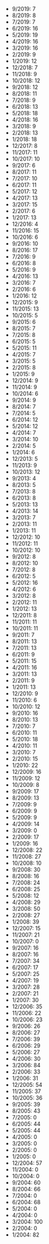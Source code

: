 *  9/2019: 7
*  8/2019: 8
*  7/2019: 7
*  6/2019: 16
*  5/2019: 19
*  4/2019: 16
*  3/2019: 16
*  2/2019: 9
*  1/2019: 12
*  12/2018: 7
*  11/2018: 9
*  10/2018: 12
*  9/2018: 12
*  8/2018: 11
*  7/2018: 9
*  6/2018: 13
*  5/2018: 18
*  4/2018: 16
*  3/2018: 9
*  2/2018: 13
*  1/2018: 18
*  12/2017: 8
*  11/2017: 11
*  10/2017: 10
*  9/2017: 6
*  8/2017: 11
*  7/2017: 10
*  6/2017: 11
*  5/2017: 12
*  4/2017: 13
*  3/2017: 15
*  2/2017: 6
*  1/2017: 13
*  12/2016: 4
*  11/2016: 15
*  10/2016: 6
*  9/2016: 10
*  8/2016: 17
*  7/2016: 9
*  6/2016: 8
*  5/2016: 9
*  4/2016: 13
*  3/2016: 7
*  2/2016: 6
*  1/2016: 12
*  12/2015: 9
*  11/2015: 13
*  10/2015: 5
*  9/2015: 6
*  8/2015: 7
*  7/2015: 8
*  6/2015: 5
*  5/2015: 11
*  4/2015: 7
*  3/2015: 5
*  2/2015: 8
*  1/2015: 9
*  12/2014: 9
*  11/2014: 9
*  10/2014: 6
*  9/2014: 9
*  8/2014: 7
*  7/2014: 5
*  6/2014: 12
*  5/2014: 12
*  4/2014: 7
*  3/2014: 10
*  2/2014: 5
*  1/2014: 6
*  12/2013: 5
*  11/2013: 9
*  10/2013: 12
*  9/2013: 4
*  8/2013: 5
*  7/2013: 8
*  6/2013: 8
*  5/2013: 13
*  4/2013: 14
*  3/2013: 7
*  2/2013: 11
*  1/2013: 11
*  12/2012: 10
*  11/2012: 11
*  10/2012: 10
*  9/2012: 8
*  8/2012: 10
*  7/2012: 8
*  6/2012: 5
*  5/2012: 16
*  4/2012: 6
*  3/2012: 8
*  2/2012: 11
*  1/2012: 13
*  12/2011: 8
*  11/2011: 11
*  10/2011: 11
*  9/2011: 7
*  8/2011: 13
*  7/2011: 13
*  6/2011: 9
*  5/2011: 15
*  4/2011: 16
*  3/2011: 13
*  2/2011: 9
*  1/2011: 13
*  12/2010: 9
*  11/2010: 6
*  10/2010: 12
*  9/2010: 16
*  8/2010: 13
*  7/2010: 7
*  6/2010: 11
*  5/2010: 18
*  4/2010: 11
*  3/2010: 7
*  2/2010: 15
*  1/2010: 22
*  12/2009: 16
*  11/2009: 12
*  10/2009: 8
*  9/2009: 17
*  8/2009: 13
*  7/2009: 9
*  6/2009: 9
*  5/2009: 9
*  4/2009: 14
*  3/2009: 0
*  2/2009: 17
*  1/2009: 16
*  12/2008: 22
*  11/2008: 27
*  10/2008: 10
*  9/2008: 30
*  8/2008: 16
*  7/2008: 24
*  6/2008: 25
*  5/2008: 12
*  4/2008: 29
*  3/2008: 50
*  2/2008: 27
*  1/2008: 39
*  12/2007: 15
*  11/2007: 21
*  10/2007: 0
*  9/2007: 16
*  8/2007: 16
*  7/2007: 34
*  6/2007: 17
*  5/2007: 25
*  4/2007: 19
*  3/2007: 28
*  2/2007: 21
*  1/2007: 30
*  12/2006: 35
*  11/2006: 22
*  10/2006: 23
*  9/2006: 26
*  8/2006: 27
*  7/2006: 39
*  6/2006: 29
*  5/2006: 27
*  4/2006: 30
*  3/2006: 84
*  2/2006: 33
*  1/2006: 31
*  12/2005: 54
*  11/2005: 37
*  10/2005: 36
*  9/2005: 39
*  8/2005: 43
*  7/2005: 0
*  6/2005: 44
*  5/2005: 44
*  4/2005: 0
*  3/2005: 0
*  2/2005: 0
*  1/2005: 0
*  12/2004: 57
*  11/2004: 0
*  10/2004: 0
*  9/2004: 60
*  8/2004: 66
*  7/2004: 0
*  6/2004: 68
*  5/2004: 0
*  4/2004: 0
*  3/2004: 100
*  2/2004: 0
*  1/2004: 82
